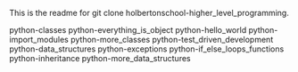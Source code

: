 This is the readme for git clone holbertonschool-higher_level_programming.

python-classes
python-everything_is_object
python-hello_world
python-import_modules
python-more_classes
python-test_driven_development
python-data_structures
python-exceptions
python-if_else_loops_functions
python-inheritance
python-more_data_structures
